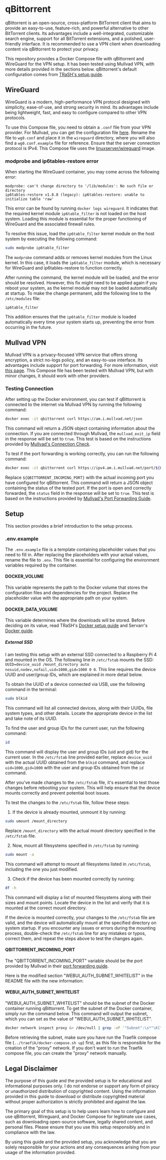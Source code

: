 # qBittorrent

qBittorrent is an open-source, cross-platform BitTorrent client that aims to provide an easy-to-use, feature-rich, and powerful alternative to other BitTorrent clients. Its advantages include a well-integrated, customizable search engine, support for all BitTorrent extensions, and a polished, user-friendly interface. It is recommended to use a VPN client when downloading content via qBittorrent to protect your privacy.

This repository provides a Docker Compose file with qBittorrent and WireGuard for the VPN setup. It has been tested using Mullvad VPN, with more details provided in the sections below. qBittorrent's default configuration comes from [TRaSH's setup guide](https://trash-guides.info/Downloaders/qBittorrent/Basic-Setup/).

## WireGuard

WireGuard is a modern, high-performance VPN protocol designed with simplicity, ease-of-use, and strong security in mind. Its advantages include being lightweight, fast, and easy to configure compared to other VPN protocols.

To use this Compose file, you need to obtain a `.conf` file from your VPN provider. For Mullvad, you can get the configuration file [here](https://mullvad.net/en/account/#/wireguard-config/). Rename the file to `wg0.conf` and place it in the `wireguard` directory, where you will also find a `wg0.conf.example` file for reference. Ensure that the server connection protocol is IPv4. This Compose file uses the [linuxserver/wireguard](https://docs.linuxserver.io/images/docker-wireguard) image.

### modprobe and ip6tables-restore error

When starting the WireGuard container, you may come across the following error:

```
modprobe: can't change directory to '/lib/modules': No such file or directory
ip6tables-restore v1.8.8 (legacy): ip6tables-restore: unable to initialize table 'raw'
```

This error can be found by running `docker logs wireguard`. It indicates that the required kernel module `ip6table_filter` is not loaded on the host system. Loading this module is essential for the proper functioning of WireGuard and the associated firewall rules.

To resolve this issue, load the `ip6table_filter` kernel module on the host system by executing the following command:

```bash
sudo modprobe ip6table_filter
```

The `modprobe` command adds or removes kernel modules from the Linux kernel. In this case, it loads the `ip6table_filter` module, which is necessary for WireGuard and ip6tables-restore to function correctly.

After running the command, the kernel module will be loaded, and the error should be resolved. However, this fix might need to be applied again if you reboot your system, as the kernel module may not be loaded automatically at startup. To make the change permanent, add the following line to the `/etc/modules` file:

```
ip6table_filter
```

This addition ensures that the `ip6table_filter` module is loaded automatically every time your system starts up, preventing the error from occurring in the future.

## Mullvad VPN

Mullvad VPN is a privacy-focused VPN service that offers strong encryption, a strict no-logs policy, and an easy-to-use interface. Its advantages include support for port forwarding. For more information, visit [this page](https://mullvad.net/en/help/port-forwarding-and-mullvad/). This Compose file has been tested with Mullvad VPN, but with minor changes, it should work with other providers.

### Testing Connection

After setting up the Docker environment, you can test if qBittorrent is connected to the internet via Mullvad VPN by running the following command:

```bash
docker exec -it qbittorrent curl https://am.i.mullvad.net/json
```

This command will return a JSON object containing information about the connection. If you are connected through Mullvad, the `mullvad_exit_ip` field in the response will be set to `true`. This test is based on the instructions provided by [Mullvad's Connection Check](https://mullvad.net/en/check).

To test if the port forwarding is working correctly, you can run the following command:

```bash
docker exec -it qbittorrent curl https://ipv4.am.i.mullvad.net/port/${QBITTORRENT_INCOMING_PORT}
```

Replace `${QBITTORRENT_INCOMING_PORT}` with the actual incoming port you have configured for qBittorrent. This command will return a JSON object containing the status of the tested port. If the port is open and correctly forwarded, the `status` field in the response will be set to `true`. This test is based on the instructions provided by [Mullvad's Port Forwarding Guide](https://mullvad.net/en/help/port-forwarding-and-mullvad/).

## Setup

This section provides a brief introduction to the setup process.

### .env.example

The `.env.example` file is a template containing placeholder values that you need to fill in. After replacing the placeholders with your actual values, rename the file to `.env`. This file is essential for configuring the environment variables required by the container.

#### DOCKER_VOLUME

This variable represents the path to the Docker volume that stores the configuration files and dependencies for the project. Replace the placeholder value with the appropriate path on your system.

#### DOCKER_DATA_VOLUME

This variable determines where the downloads will be stored. Before deciding on its value, read TRaSH's [Docker setup guide](https://trash-guides.info/Hardlinks/How-to-setup-for/Docker/) and Servarr's [Docker guide](https://wiki.servarr.com/docker-guide).

##### External SSD

I am testing this setup with an external SSD connected to a Raspberry Pi 4 and mounted in the OS. The following line in `/etc/fstab` mounts the SSD: `UUID=device_uuid /mount_directory auto nosuid,nodev,nofail,uid=1000,gid=1000 0 0`. This line requires the device UUID and user/group IDs, which are explained in more detail below.

To obtain the UUID of a device connected via USB, use the following command in the terminal:

```bash
sudo blkid
```

This command will list all connected devices, along with their UUIDs, file system types, and other details. Locate the appropriate device in the list and take note of its UUID.

To find the user and group IDs for the current user, run the following command:

```bash
id
```

This command will display the user and group IDs (uid and gid) for the current user. In the `/etc/fstab` line provided earlier, replace `device_uuid` with the actual UUID obtained from the `blkid` command, and replace `uid=1000,gid=1000` with the user and group IDs obtained from the `id` command.

After you've made changes to the `/etc/fstab` file, it's essential to test those changes before rebooting your system. This will help ensure that the device mounts correctly and prevent potential boot issues.

To test the changes to the `/etc/fstab` file, follow these steps:

1. If the device is already mounted, unmount it by running:

```bash
sudo umount /mount_directory
```

Replace `/mount_directory` with the actual mount directory specified in the `/etc/fstab` file.

2. Now, mount all filesystems specified in `/etc/fstab` by running:

```bash
sudo mount -a
```

This command will attempt to mount all filesystems listed in `/etc/fstab`, including the one you just modified.

3. Check if the device has been mounted correctly by running:

```bash
df -h
```

This command will display a list of mounted filesystems along with their sizes and mount points. Locate the device in the list and verify that it is mounted at the correct mount directory.

If the device is mounted correctly, your changes to the `/etc/fstab` file are valid, and the device will automatically mount at the specified directory on system startup. If you encounter any issues or errors during the mounting process, double-check the `/etc/fstab` line for any mistakes or typos, correct them, and repeat the steps above to test the changes again.

#### QBITTORRENT_INCOMING_PORT

The "QBITTORRENT_INCOMING_PORT" variable should be the port provided by Mullvad in their [port forwarding guide](https://mullvad.net/en/help/port-forwarding-and-mullvad/).

Here is the modified section "WEBUI_AUTH_SUBNET_WHITELIST" in the README file with the new information:

#### WEBUI_AUTH_SUBNET_WHITELIST

"WEBUI_AUTH_SUBNET_WHITELIST" should be the subnet of the Docker container running qBittorrent. To get the subnet of the Docker container, simply run the command below. This command will output the subnet, which you can set as the value of "WEBUI_AUTH_SUBNET_WHITELIST".

```bash
docker network inspect proxy &> /dev/null | grep -oP '"Subnet":\s*"\K[^"]+'
```

Before retrieving the subnet, make sure you have run the Traefik compose file (`../traefik/docker-compose.sh up`) first, as this file is responsible for the creation of the "proxy" network. If you don't want to run the Traefik compose file, you can create the "proxy" network manually.

## Legal Disclaimer

The purpose of this guide and the provided setup is for educational and informational purposes only. I do not endorse or support any form of piracy or unauthorized distribution of copyrighted content. Using the information provided in this guide to download or distribute copyrighted material without proper authorization is strictly prohibited and against the law.

The primary goal of this setup is to help users learn how to configure and use qBittorrent, Wireguard, and Docker Compose for legitimate use cases, such as downloading open-source software, legally shared content, and personal files. Please ensure that you use this setup responsibly and in compliance with the law.

By using this guide and the provided setup, you acknowledge that you are solely responsible for your actions and any consequences arising from your usage of the information provided.
